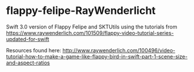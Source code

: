 # flappy-felipe-RayWenderlicht
Swift 3.0 version of Flappy Felipe and SKTUtils using the tutorials from https://www.raywenderlich.com/101509/flappy-video-tutorial-series-updated-for-swift


Resources found here: http://www.raywenderlich.com/100496/video-tutorial-how-to-make-a-game-like-flappy-bird-in-swift-part-1-scene-size-and-aspect-ratios

